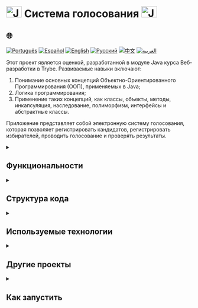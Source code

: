 # <img src="https://cdn-icons-png.flaticon.com/128/226/226777.png" alt="Java Projects Logo" width="42" height="30" /> Система голосования <img src="https://cdn-icons-png.flaticon.com/128/226/226777.png" alt="Java Projects Logo" width="42" height="30" />

## 🌐 
[![Português](https://img.shields.io/badge/Português-green)](https://github.com/SamuelRocha91/sistemaDeVotacao/blob/main/README.md) 
[![Español](https://img.shields.io/badge/Español-yellow)](https://github.com/SamuelRocha91/sistemaDeVotacao/blob/main/README_es.md) 
[![English](https://img.shields.io/badge/English-blue)](https://github.com/SamuelRocha91/sistemaDeVotacao/blob/main/README_en.md) 
[![Русский](https://img.shields.io/badge/Русский-lightgrey)](https://github.com/SamuelRocha91/sistemaDeVotacao/blob/main/README_ru.md) 
[![中文](https://img.shields.io/badge/中文-red)](https://github.com/SamuelRocha91/sistemaDeVotacao/blob/main/README_ch.md) 
[![العربية](https://img.shields.io/badge/العربية-orange)](https://github.com/SamuelRocha91/sistemaDeVotacao/blob/main/README_ar.md)

<p>Этот проект является оценкой, разработанной в модуле Java курса Веб-разработки в Trybe. Развиваемые навыки включают:</p>
<ol>
  <li>Понимание основных концепций Объектно-Ориентированного Программирования (ООП), применяемых в Java;</li>
  <li>Логика программирования;</li>
  <li>Применение таких концепций, как классы, объекты, методы, инкапсуляция, наследование, полиморфизм, интерфейсы и абстрактные классы.</li>
</ol>
<p>Приложение представляет собой электронную систему голосования, которая позволяет регистрировать кандидатов, регистрировать избирателей, проводить голосование и проверять результаты.</p>

<details>
  <summary><h2>Функциональности</h2></summary>
  - **Регистрация кандидатов**: Позволяет добавлять кандидатов в систему с именем и номером.
  - **Регистрация избирателей**: Позволяет регистрировать избирателей с именем и CPF.
  - **Система голосования**: Избиратели могут голосовать, вводя свой CPF и номер кандидата.
  - **Промежуточные результаты**: Показывает промежуточные результаты голосования в любое время.
  - **Завершение голосования**: Отображает окончательный результат по завершении голосования.
</details>

<details>
  <summary><h2>Структура кода</h2></summary>
  Метод `main` отвечает за выполнение программы, представляя интерактивное меню, которое позволяет регистрировать кандидатов и избирателей, голосовать и просматривать результаты. Вот краткое резюме реализованной логики:

  ```java
  public static void main(String[] args) {
      Scanner scanner = new Scanner(System.in);
      GerenciamentoVotacao votacao = new GerenciamentoVotacao();
      int option = 0;

      // Регистрация кандидатов
      do {
          System.out.println("Зарегистрировать кандидата?");
          System.out.println("1 - Да");
          System.out.println("2 - Нет");
          option = scanner.nextInt();
          if (option == 1) {
              System.out.println("Введите имя кандидата:");
              String nome = scanner.next();
              System.out.println("Введите номер кандидата:");
              int numero = scanner.nextInt();
              votacao.cadastrarPessoaCandidata(nome, numero);
          }
      } while (option != 2);

      // Регистрация избирателей
      do {
          System.out.println("Зарегистрировать избирателя?");
          System.out.println("1 - Да");
          System.out.println("2 - Нет");
          option = scanner.nextInt();
          if (option == 1) {
              System.out.println("Введите имя избирателя:");
              String nome = scanner.next();
              System.out.println("Введите CPF избирателя:");
              String cpf = scanner.next();
              votacao.cadastrarPessoaEleitora(nome, cpf);
          }
      } while (option != 2);

      // Голосование и результаты
      do {
          System.out.println("1 - Голосовать");
          System.out.println("2 - Промежуточный результат");
          System.out.println("3 - Завершить голосование");
          option = scanner.nextInt();
          if (option == 1) {
              System.out.println("Введите CPF избирателя:");
              String cpf = scanner.next();
              System.out.println("Введите номер кандидата:");
              int voto = scanner.nextInt();
              votacao.votar(cpf, voto);
          }
          if (option == 2) {
              votacao.mostrarResultado();
          }
      } while (option != 3);

      votacao.mostrarResultado();
  }
  ```
</details>

<details>
  <summary><h2>Используемые технологии</h2></summary>
  - **Java**: Основной язык программирования, используемый в разработке.
  - **Scanner**: Класс Java, используемый для захвата ввода пользователя.
  - **Объектно-Ориентированное Программирование**: Концепции ООП, применяемые в проектировании системы.
</details>

<details>
  <summary><h2>Другие проекты</h2></summary>
  - 🏛️ [Локатор музеев](https://github.com/SamuelRocha91/localizadorDeMuseus/blob/main/README_ru.md)
  - 📃 [Правила прогрессии](https://github.com/SamuelRocha91/project_rule_of_progression/blob/main/README_ru.md)
  - 🌱 [Agrix](https://github.com/SamuelRocha91/Agrix/blob/main/README_ru.md)
</details>

<details>
  <summary><h2>Как запустить</h2></summary>
  1. Клонируйте этот репозиторий на свой локальный компьютер:
     ```sh
     git clone https://github.com/SamuelRocha91/sistemaDeVotacao.git
     ```

  2. Откройте проект в вашей любимой Java IDE.

  3. Скомпилируйте и выполните приложение.
</details>
